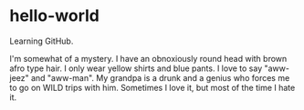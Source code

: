 # hello-world
Learning GitHub. 

I'm somewhat of a mystery. I have an obnoxiously round head with brown afro type hair. I only wear yellow shirts and blue pants. I love to say "aww-jeez" and "aww-man". My grandpa is a drunk and a genius who forces me to go on WILD trips with him. Sometimes I love it, but most of the time I hate it.
